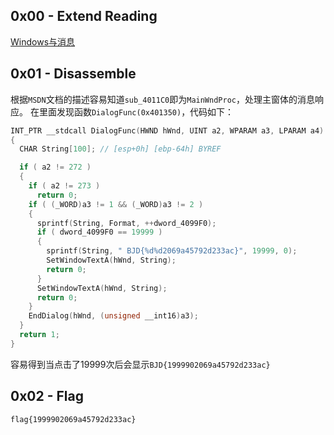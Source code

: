 ## 0x00 - Extend Reading
[Windows与消息](https://learn.microsoft.com/en-us/windows/win32/winmsg/windowing)

## 0x01 - Disassemble
根据`MSDN`文档的描述容易知道`sub_4011C0`即为`MainWndProc`，处理主窗体的消息响应。
在里面发现函数`DialogFunc(0x401350)`，代码如下：
```cpp
INT_PTR __stdcall DialogFunc(HWND hWnd, UINT a2, WPARAM a3, LPARAM a4)
{
  CHAR String[100]; // [esp+0h] [ebp-64h] BYREF

  if ( a2 != 272 )
  {
    if ( a2 != 273 )
      return 0;
    if ( (_WORD)a3 != 1 && (_WORD)a3 != 2 )
    {
      sprintf(String, Format, ++dword_4099F0);
      if ( dword_4099F0 == 19999 )
      {
        sprintf(String, " BJD{%d%d2069a45792d233ac}", 19999, 0);
        SetWindowTextA(hWnd, String);
        return 0;
      }
      SetWindowTextA(hWnd, String);
      return 0;
    }
    EndDialog(hWnd, (unsigned __int16)a3);
  }
  return 1;
}
```

容易得到当点击了19999次后会显示`BJD{1999902069a45792d233ac}`

## 0x02 - Flag
`flag{1999902069a45792d233ac}`
